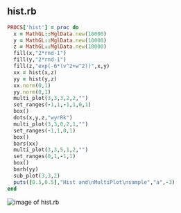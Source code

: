 
## hist.rb

```ruby
PROCS['hist'] = proc do
  x = MathGL::MglData.new(10000)
  y = MathGL::MglData.new(10000)
  z = MathGL::MglData.new(10000)
  fill(x,"2*rnd-1")
  fill(y,"2*rnd-1")
  fill(z,"exp(-6*(v^2+w^2))",x,y)
  xx = hist(x,z)
  yy = hist(y,z)
  xx.norm(0,1)
  yy.norm(0,1)
  multi_plot(3,3,3,2,2,"")
  set_ranges(-1,1,-1,1,0,1)
  box()
  dots(x,y,z,"wyrRk")
  multi_plot(3,3,0,2,1,"")
  set_ranges(-1,1,0,1)
  box()
  bars(xx)
  multi_plot(3,3,5,1,2,"")
  set_ranges(0,1,-1,1)
  box()
  barh(yy)
  sub_plot(3,3,2)
  puts([0.5,0.5],"Hist and\nMultiPlot\nsample","a",-3)
end
```
![image of hist.rb](https://raw.github.com/masa16/ruby-mathgl-sample/master/samples/hist/hist.png)
